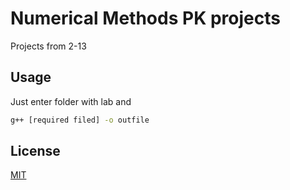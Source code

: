 # Numerical Methods PK projects

Projects from 2-13


## Usage
Just enter folder with lab and

```bash
g++ [required filed] -o outfile
```

## License
[MIT](https://choosealicense.com/licenses/mit/)
